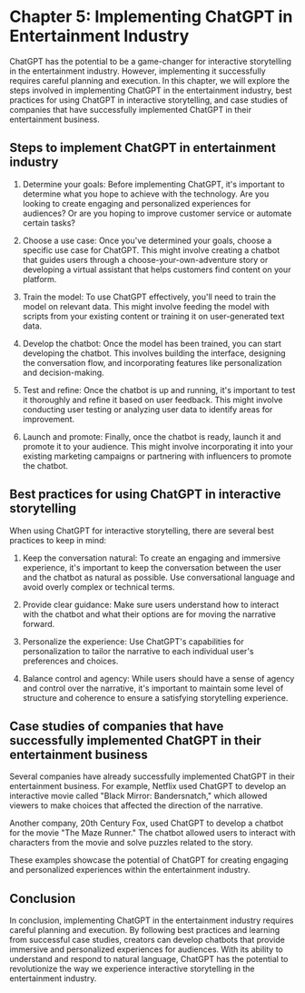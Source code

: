 Chapter 5: Implementing ChatGPT in Entertainment Industry
=========================================================

ChatGPT has the potential to be a game-changer for interactive storytelling in the entertainment industry. However, implementing it successfully requires careful planning and execution. In this chapter, we will explore the steps involved in implementing ChatGPT in the entertainment industry, best practices for using ChatGPT in interactive storytelling, and case studies of companies that have successfully implemented ChatGPT in their entertainment business.

Steps to implement ChatGPT in entertainment industry
----------------------------------------------------

1. Determine your goals: Before implementing ChatGPT, it's important to determine what you hope to achieve with the technology. Are you looking to create engaging and personalized experiences for audiences? Or are you hoping to improve customer service or automate certain tasks?

2. Choose a use case: Once you've determined your goals, choose a specific use case for ChatGPT. This might involve creating a chatbot that guides users through a choose-your-own-adventure story or developing a virtual assistant that helps customers find content on your platform.

3. Train the model: To use ChatGPT effectively, you'll need to train the model on relevant data. This might involve feeding the model with scripts from your existing content or training it on user-generated text data.

4. Develop the chatbot: Once the model has been trained, you can start developing the chatbot. This involves building the interface, designing the conversation flow, and incorporating features like personalization and decision-making.

5. Test and refine: Once the chatbot is up and running, it's important to test it thoroughly and refine it based on user feedback. This might involve conducting user testing or analyzing user data to identify areas for improvement.

6. Launch and promote: Finally, once the chatbot is ready, launch it and promote it to your audience. This might involve incorporating it into your existing marketing campaigns or partnering with influencers to promote the chatbot.

Best practices for using ChatGPT in interactive storytelling
------------------------------------------------------------

When using ChatGPT for interactive storytelling, there are several best practices to keep in mind:

1. Keep the conversation natural: To create an engaging and immersive experience, it's important to keep the conversation between the user and the chatbot as natural as possible. Use conversational language and avoid overly complex or technical terms.

2. Provide clear guidance: Make sure users understand how to interact with the chatbot and what their options are for moving the narrative forward.

3. Personalize the experience: Use ChatGPT's capabilities for personalization to tailor the narrative to each individual user's preferences and choices.

4. Balance control and agency: While users should have a sense of agency and control over the narrative, it's important to maintain some level of structure and coherence to ensure a satisfying storytelling experience.

Case studies of companies that have successfully implemented ChatGPT in their entertainment business
----------------------------------------------------------------------------------------------------

Several companies have already successfully implemented ChatGPT in their entertainment business. For example, Netflix used ChatGPT to develop an interactive movie called "Black Mirror: Bandersnatch," which allowed viewers to make choices that affected the direction of the narrative.

Another company, 20th Century Fox, used ChatGPT to develop a chatbot for the movie "The Maze Runner." The chatbot allowed users to interact with characters from the movie and solve puzzles related to the story.

These examples showcase the potential of ChatGPT for creating engaging and personalized experiences within the entertainment industry.

Conclusion
----------

In conclusion, implementing ChatGPT in the entertainment industry requires careful planning and execution. By following best practices and learning from successful case studies, creators can develop chatbots that provide immersive and personalized experiences for audiences. With its ability to understand and respond to natural language, ChatGPT has the potential to revolutionize the way we experience interactive storytelling in the entertainment industry.
